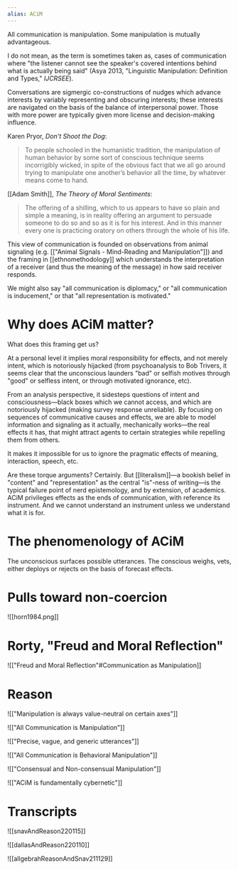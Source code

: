 ```yaml
---
alias: ACiM
---
```


All communication is manipulation. Some manipulation is mutually advantageous.

I do not mean, as the term is sometimes taken as, cases of communication where "the listener cannot see the speaker's covered intentions behind what is actually being said" (Asya 2013, "Linguistic Manipulation: Definition and Types," _IJCRSEE_).

Conversations are sigmergic co-constructions of nudges which advance interests by variably representing and obscuring interests; these interests are navigated on the basis of the balance of interpersonal power. Those with more power are typically given more license and decision-making influence.

Karen Pryor, _Don't Shoot the Dog_:
> To people schooled in the humanistic tradition, the manipulation of human behavior by some sort of conscious technique seems incorrigibly wicked, in spite of the obvious fact that we all go around trying to manipulate one another’s behavior all the time, by whatever means come to hand.

[[Adam Smith]], _The Theory of Moral Sentiments_:
> The offering of a shilling, which to us appears to have so plain and simple a meaning, is in reality offering an argument to persuade someone to do so and so as it is for his interest. And in this manner every one is practicing oratory on others through the whole of his life.

This view of communication is founded on observations from animal signaling (e.g. [["Animal Signals - Mind-Reading and Manipulation"]]) and the framing in [[ethnomethodology]] which understands the interpretation of a receiver (and thus the meaning of the message) in how said receiver responds.

We might also say "all communication is diplomacy," or "all communication is inducement," or that "all representation is motivated."

# Why does ACiM matter?
What does this framing get us?

At a personal level it implies moral responsibility for effects, and not merely intent, which is notoriously hijacked (from psychoanalysis to Bob Trivers, it seems clear that the unconscious launders "bad" or selfish motives through "good" or selfless intent, or through motivated ignorance, etc).

From an analysis perspective, it sidesteps questions of intent and consciousness—black boxes which we cannot access, and which are notoriously hijacked (making survey response unreliable). By focusing on sequences of communicative causes and effects, we are able to model information and signaling as it actually, mechanically works—the real effects it has, that might attract agents to certain strategies while repelling them from others.

It makes it impossible for us to ignore the pragmatic effects of meaning, interaction, speech, etc.

Are these torque arguments? Certainly. But [[literalism]]—a bookish belief in "content" and "representation" as the central "is"-ness of writing—is the typical failure point of nerd epistemology, and by extension, of academics. ACiM privileges effects as the ends of communication, with reference its instrument. And we cannot understand an instrument unless we understand what it is for.

# The phenomenology of ACiM

The unconscious surfaces possible utterances. The conscious weighs, vets, either deploys or rejects on the basis of forecast effects.

# Pulls toward non-coercion
![[horn1984.png]]

# Rorty, "Freud and Moral Reflection"

![["Freud and Moral Reflection"#Communication as Manipulation]]

# Reason

![["Manipulation is always value-neutral on certain axes"]]

![["All Communication is Manipulation"]]

![["Precise, vague, and generic utterances"]]

![["All Communication is Behavioral Manipulation"]]

![["Consensual and Non-consensual Manipulation"]]

![["ACiM is fundamentally cybernetic"]]


# Transcripts
![[snavAndReason220115]]

![[dallasAndReason220110]]

![[allgebrahReasonAndSnav211129]]